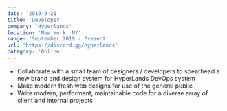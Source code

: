 ```yaml
---
date: '2019-9-21'
title: 'Developer'
company: 'Hyperlands'
location: 'New York, NY'
range: 'September 2019 - Present'
url: 'https://discord.gg/hyperlands'
category: 'Online'
---
```


- Collaborate with a small team of designers / developers to spearhead a new brand and design system for HyperLands DevOps system
- Make modern fresh web designs for use of the general public
- Write modern, performant, maintainable code for a diverse array of client and internal projects
